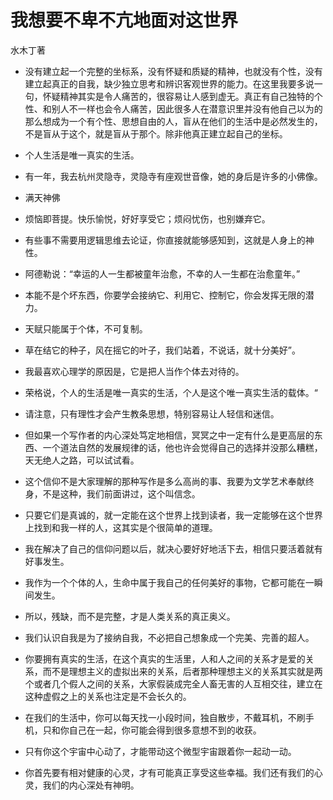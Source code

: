 # 我想要不卑不亢地面对这世界

水木丁著

* 没有建立起一个完整的坐标系，没有怀疑和质疑的精神，也就没有个性，没有建立起真正的自我，缺少独立思考和辨识客观世界的能力。在这里我要多说一句，怀疑精神其实是令人痛苦的，很容易让人感到虚无。真正有自己独特的个性、和别人不一样也会令人痛苦，因此很多人在潜意识里并没有他自己以为的那么想成为一个有个性、思想自由的人，盲从在他们的生活中是必然发生的，不是盲从于这个，就是盲从于那个。除非他真正建立起自己的坐标。

* 个人生活是唯一真实的生活。

* 有一年，我去杭州灵隐寺，灵隐寺有座观世音像，她的身后是许多的小佛像。

* 满天神佛

* 烦恼即菩提。快乐愉悦，好好享受它；烦闷忧伤，也别嫌弃它。

* 有些事不需要用逻辑思维去论证，你直接就能够感知到，这就是人身上的神性。

* 阿德勒说：“幸运的人一生都被童年治愈，不幸的人一生都在治愈童年。”

* 本能不是个坏东西，你要学会接纳它、利用它、控制它，你会发挥无限的潜力。

* 天赋只能属于个体，不可复制。

* 草在结它的种子，风在摇它的叶子，我们站着，不说话，就十分美好”。

* 我最喜欢心理学的原因是，它是把人当作个体去对待的。

* 荣格说，个人的生活是唯一真实的生活，个人是这个唯一真实生活的载体。“

* 请注意，只有理性才会产生教条思想，特别容易让人轻信和迷信。

* 但如果一个写作者的内心深处笃定地相信，冥冥之中一定有什么是更高层的东西、一个道法自然的发展规律的话，他也许会觉得自己的选择并没那么糟糕，天无绝人之路，可以试试看。

* 这个信仰不是大家理解的那种写作是多么高尚的事、我要为文学艺术奉献终身，不是这种，我们前面讲过，这个叫信念。

* 只要它们是真诚的，就一定能在这个世界上找到读者，我一定能够在这个世界上找到和我一样的人，这其实是个很简单的道理。

* 我在解决了自己的信仰问题以后，就决心要好好地活下去，相信只要活着就有好事发生。

* 我作为一个个体的人，生命中属于我自己的任何美好的事物，它都可能在一瞬间发生。

* 所以，残缺，而不是完整，才是人类关系的真正奥义。

* 我们认识自我是为了接纳自我，不必把自己想象成一个完美、完善的超人。

* 你要拥有真实的生活，在这个真实的生活里，人和人之间的关系才是爱的关系，而不是理想主义的虚拟出来的关系，后者那种理想主义的关系其实就是两个或者几个假人之间的关系，大家假装成完全人畜无害的人互相交往，建立在这种虚假之上的关系也注定是不会长久的。

* 在我们的生活中，你可以每天找一小段时间，独自散步，不戴耳机，不刷手机，只和你自己在一起，你可能会得到很多意想不到的收获。

* 只有你这个宇宙中心动了，才能带动这个微型宇宙跟着你一起动一动。

* 你首先要有相对健康的心灵，才有可能真正享受这些幸福。我们还有我们的心灵，我们的内心深处有神明。